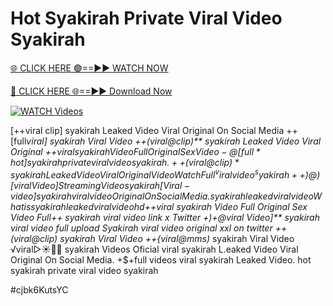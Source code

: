 # Hot Syakirah Private Viral Video Syakirah


[🌐 CLICK HERE 🟢==►► WATCH NOW](https://cutt.ly/ZrqxdKBg)

[🔴 CLICK HERE 🌐==►► Download Now](https://cutt.ly/ZrqxdKBg)

[![WATCH Videos](https://i.imgur.com/dJHk4Zq.gif)](https://cutt.ly/ZrqxdKBg)





























[++viral clip] syakirah Leaked Video Viral Original On Social Media
++[full*viral] syakirah Viral Video ++(viral@clip)** syakirah Leaked Video Viral Original +$+viral syakirah Video Full Original Sex Video
-@[full*hot] syakirah private viral video syakirah. ++(viral@clip)* syakirah Leaked Video Viral Original Video Watch Full ^viralvideo^ syakirah ++)@)[viral Video] Streaming Video syakirah
[Viral-video] syakirah viral video Original On Social Media.
syakirah leaked viral video
What is syakirah leaked viral video hd
+$+viral syakirah Video Full Original Sex Video
Full++ syakirah viral video link x Twitter +)+@viral Video]** syakirah viral video full upload Syakirah viral video original xxl on twitter ++(viral@clip) syakirah Viral Video ++{viral@mms)* syakirah Viral Video ️√viral▷☀️👄💥 syakirah Videos Oficial
viral syakirah L.eaked Video Viral Original On Social Media.
+$+full videos viral syakirah Leaked Video.
hot syakirah private viral video syakirah


#cjbk6KutsYC
